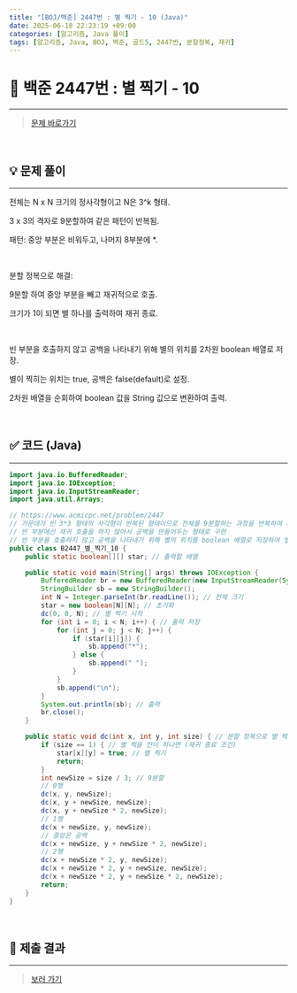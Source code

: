 ```yaml
---
title: "[BOJ/백준] 2447번 : 별 찍기 - 10 (Java)"
date: 2025-06-10 22:23:19 +09:00
categories: [알고리즘, Java 풀이]
tags: [알고리즘, Java, BOJ, 백준, 골드5, 2447번, 분할정복, 재귀]
---
```


<!-- ========================================================================== -->

# 📘 백준 2447번 : 별 찍기 - 10

---

> [문제 바로가기](https://www.acmicpc.net/problem/2447)

<br>

<!-- ========================================================================== -->

## 💡 문제 풀이

---

전체는 N x N 크기의 정사각형이고 N은 3^k 형태.

3 x 3의 격자로 9분할하여 같은 패턴이 반복됨.

패턴: 중앙 부분은 비워두고, 나머지 8부분에 \*.

<br>

분할 정복으로 해결:

9분할 하여 중앙 부분을 빼고 재귀적으로 호출.

크기가 1이 되면 별 하나를 출력하여 재귀 종료.

<br>

빈 부분을 호출하지 않고 공백을 나타내기 위해 별의 위치를 2차원 boolean 배열로 저장.

별이 찍히는 위치는 true, 공백은 false(default)로 설정.

2차원 배열을 순회하여 boolean 값을 String 값으로 변환하여 출력.

<br>

<!-- ========================================================================== -->

## ✅ 코드 (Java)

---

```java
import java.io.BufferedReader;
import java.io.IOException;
import java.io.InputStreamReader;
import java.util.Arrays;

// https://www.acmicpc.net/problem/2447
// 가운데가 빈 3*3 형태의 사각형이 반복된 형태이므로 전체를 9분할하는 과정을 반복하여 재귀 형태로 반복(분할 정복)
// 빈 부분에선 재귀 호출을 하지 않아서 공백을 만들어두는 형태로 구현
// 빈 부분을 호출하지 않고 공백을 나타내기 위해 별의 위치를 boolean 배열로 저장하여 별이 찍히는 위치는 true, 공백은 false(default)로 설정
public class B2447_별_찍기_10 {
	public static boolean[][] star; // 출력할 배열

	public static void main(String[] args) throws IOException {
		BufferedReader br = new BufferedReader(new InputStreamReader(System.in));
		StringBuilder sb = new StringBuilder();
		int N = Integer.parseInt(br.readLine()); // 전체 크기
		star = new boolean[N][N]; // 초기화
		dc(0, 0, N); // 별 찍기 시작
		for (int i = 0; i < N; i++) { // 출력 저장
			for (int j = 0; j < N; j++) {
				if (star[i][j]) {
					sb.append("*");
				} else {
					sb.append(" ");
				}
			}
			sb.append("\n");
		}
		System.out.println(sb); // 출력
		br.close();
	}

	public static void dc(int x, int y, int size) { // 분할 정복으로 별 찍기
		if (size == 1) { // 별 찍을 칸이 하나면 (재귀 종료 조건)
			star[x][y] = true; // 별 찍기
			return;
		}
		int newSize = size / 3; // 9분할
		// 0행
		dc(x, y, newSize);
		dc(x, y + newSize, newSize);
		dc(x, y + newSize * 2, newSize);
		// 1행
		dc(x + newSize, y, newSize);
		// 중앙은 공백
		dc(x + newSize, y + newSize * 2, newSize);
		// 2행
		dc(x + newSize * 2, y, newSize);
		dc(x + newSize * 2, y + newSize, newSize);
		dc(x + newSize * 2, y + newSize * 2, newSize);
		return;
	}
}
```

<br>

<!-- ========================================================================== -->

## 💾 제출 결과

---

> [보러 가기](https://www.acmicpc.net/status?from_mine=1&problem_id=2447&user_id=juyn2000)

<br>

<!-- ========================================================================== -->

<!-- ## 🧩 새롭게 알게 된 점

---



<br> -->

<!-- ========================================================================== -->

<!--

## 🔗 참고한 자료

---

- []()

- []()

<br>
-->
